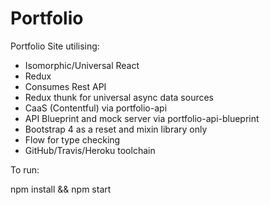 # Portfolio

Portfolio Site utilising:

- Isomorphic/Universal React
- Redux
- Consumes Rest API
- Redux thunk for universal async data sources
- CaaS (Contentful) via portfolio-api
- API Blueprint and mock server via portfolio-api-blueprint
- Bootstrap 4 as a reset and mixin library only
- Flow for type checking
- GitHub/Travis/Heroku toolchain

To run:

  npm install && npm start
